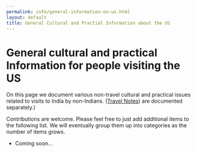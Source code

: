 ```yaml
---
permalink: info/general-information-on-us.html
layout: default
title: General Cultural and Practial Information about the US
---
```


# General cultural and practical Information for people visiting the US

On this page we document various non-travel cultural and practical issues 
related to visits to India by non-Indians. ([Travel Notes](info/general-travel-to-us.html)) are documented separately.)

Contributions are welcome. Please feel free to just add additional items
to the following list. We will eventually group them up into categories
as the number of items grows.

  * Coming soon...

